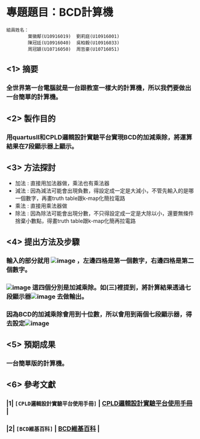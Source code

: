 專題題目：BCD計算機
=====
```
組員姓名：
        葉徽鄅(U10916019)  劉莉庭(U10916001)
        陳冠廷(U10916040)  吳柏毅(U10916033)
        周冠穎(U10716050)  周哲豪(U10716051)
```

##  <1>  摘要
### 全世界第一台電腦就是一台跟教室一樣大的計算機，所以我們要做出一台簡單的計算機。
##  <2>  製作目的
### 用quartusII和CPLD邏輯設計實驗平台實現BCD的加減乘除，將運算結果在7段顯示器上顯示。
##  <3>  方法探討
   * 加法 : 直接用加法器做，乘法也有乘法器
   * 減法 : 因為減法可能會出現負數，得設定成一定是大減小，不管先輸入的是哪一個數字，再畫truth table跟k-map化簡拉電路
   * 乘法 : 直接用乘法器做
   * 除法 : 因為除法可能會出現分數，不只得設定成一定是大除以小，還要無條件捨棄小數點，得畫truth table跟k-map化簡再拉電路
##  <4>  提出方法及步驟
### 輸入的部分就用 ![image](https://github.com/sapt36/Final-project-of-DigitalCircuitExperiment/blob/main/png/%E5%9C%96%E7%89%876.png) ，左邊四格是第一個數字，右邊四格是第二個數字。
### ![image](https://github.com/sapt36/Final-project-of-DigitalCircuitExperiment/blob/main/png/%E5%9C%96%E7%89%872.png) 這四個分別是加減乘除。如(三)裡提到，將計算結果透過七段顯示器![image](https://github.com/sapt36/Final-project-of-DigitalCircuitExperiment/blob/main/png/%E5%9C%96%E7%89%873.png) 去做輸出。
### 因為BCD的加減乘除會用到十位數，所以會用到兩個七段顯示器，得去設定![image](https://github.com/sapt36/Final-project-of-DigitalCircuitExperiment/blob/main/png/%E5%9C%96%E7%89%875.png)
##  <5>  預期成果
### 一台簡單版的計算機。
##  <6>  參考文獻
### |1|  `[CPLD邏輯設計實驗平台使用手冊]`  |  [CPLD邏輯設計實驗平台使用手冊](https://eeclass.utaipei.edu.tw/media/doc/86181)  |
### |2|  `[BCD維基百科]`  |  [BCD維基百科](https://zh.wikipedia.org/wiki/%E4%BA%8C%E9%80%B2%E7%A2%BC%E5%8D%81%E9%80%B2%E6%95%B8)  |
